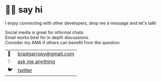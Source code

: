 # 👋🏼 say hi

I enjoy connecting with other developers, drop me a message and let's talk!

Social media is great for informal chats.  
Email works best for in depth discussions.  
Consider my AMA if others can benefit from the question.

|     |                                |
| :-- | ------------------------------ |
| 📧  | [bradgarropy@gmail.com][email] |
| ❔  | [ask me anything][ama]         |
| 🐦  | [twitter][twitter]             |

[email]: mailto:bradgarropy@gmail.com
[ama]: https://bradgarropy.com/ama
[twitter]: https://twitter.com/bradgarropy
